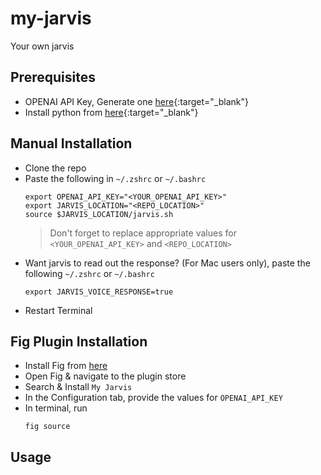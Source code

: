 # my-jarvis
Your own jarvis

## Prerequisites
- OPENAI API Key, Generate one [here](https://beta.openai.com/account/api-keys){:target="_blank"}
- Install python from [here](https://www.python.org/downloads/){:target="_blank"}

## Manual Installation
  - Clone the repo
  - Paste the following in `~/.zshrc` or `~/.bashrc`
    ```
    export OPENAI_API_KEY="<YOUR_OPENAI_API_KEY>"
    export JARVIS_LOCATION="<REPO_LOCATION>"
    source $JARVIS_LOCATION/jarvis.sh
    ```
    > Don't forget to replace appropriate values for `<YOUR_OPENAI_API_KEY>` and `<REPO_LOCATION>`
  - Want jarvis to read out the response? (For Mac users only), paste the following `~/.zshrc` or `~/.bashrc`
    ```
    export JARVIS_VOICE_RESPONSE=true
    ```
  - Restart Terminal

## Fig Plugin Installation  
  - Install Fig from [here](https://fig.io)
  - Open Fig & navigate to the plugin store
  - Search & Install `My Jarvis`
  - In the Configuration tab, provide the values for `OPENAI_API_KEY`
  - In terminal, run 
    ```
    fig source
    ```

## Usage
